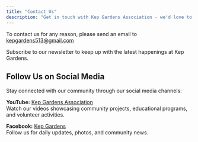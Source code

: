 ```yaml
---
title: "Contact Us"
description: "Get in touch with Kep Gardens Association - we'd love to hear from you"
---
```


To contact us for any reason, please send an email to kepgardens513@gmail.com

Subscribe to our newsletter to keep up with the latest happenings at Kep Gardens.

## Follow Us on Social Media

Stay connected with our community through our social media channels:

**YouTube:** [Kep Gardens Association](https://www.youtube.com/@kepgardensassociation3207)  
Watch our videos showcasing community projects, educational programs, and volunteer activities.

**Facebook:** [Kep Gardens](https://www.facebook.com/kepgardens/)  
Follow us for daily updates, photos, and community news.
